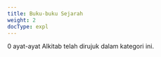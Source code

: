 ```yaml
---
title: Buku-buku Sejarah
weight: 2
docType: expl
---
```


0 ayat-ayat Alkitab telah dirujuk dalam kategori ini.
